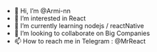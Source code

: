 - 👋 Hi, I’m @Armi-nn                  
- 👀 I’m interested in React                                
- 🌱 I’m currently learning nodejs / reactNative                                           
- 💞️ I’m looking to collaborate on Big Companies                                           
- 📫 How to reach me in Telegram : @MrReact                               
<!--- 
Armi-nn/Armi-nn is a ✨ special ✨ repository because its `README.md` (this file) appears on your GitHub profile.
You can click the Preview link to take a look at your changes.
--->
